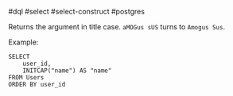 #dql #select #select-construct #postgres

Returns the argument in title case. `aMOGus sUS` turns to `Amogus Sus`.

Example:
```postgresql
SELECT
	user_id,
	INITCAP("name") AS "name"
FROM Users
ORDER BY user_id
```
